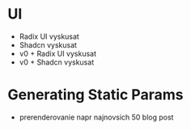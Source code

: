 # UI

- Radix UI vyskusat
- Shadcn vyskusat
- v0 + Radix UI vyskusat
- v0 + Shadcn vyskusat

# Generating Static Params

- prerenderovanie napr najnovsich 50 blog post
